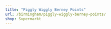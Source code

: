 ```yaml
---
title: "Piggly Wiggly Berney Points"
url: /birmingham/piggly-wiggly-berney-points/
shop: Supermarkt
---
```

